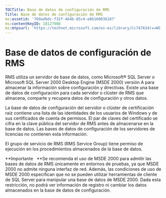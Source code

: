 ```yaml
---
TOCTitle: Base de datos de configuración de RMS
Title: Base de datos de configuración de RMS
ms:assetid: '769adbdc-f32f-464b-85c4-e8b160036187'
ms:contentKeyID: 18127908
ms:mtpsurl: 'https://technet.microsoft.com/es-es/library/Cc747634(v=WS.10)'
---
```


Base de datos de configuración de RMS
=====================================

RMS utiliza un servidor de base de datos, como Microsoft® SQL Server o Microsoft SQL Server 2000 Desktop Engine (MSDE 2000) versión A para almacenar la información sobre configuración y directivas. Existe una base de datos de configuración para cada servidor o clúster de RMS que almacena, comparte y recupera datos de configuración y otros datos.

La base de datos de configuración del servidor o clúster de certificación raíz contiene una lista de las identidades de los usuarios de Windows y de sus certificados de cuenta de permisos. El par de claves del certificado se cifra en la clave pública del servidor de RMS antes de almacenarse en la base de datos. Las bases de datos de configuración de los servidores de licencias no contienen esta información.

El grupo de servicio de RMS (RMS Service Group) tiene permiso de ejecución en los procedimientos almacenados de la base de datos.

**Importante   **Se recomienda el uso de MSDE 2000 para admitir las bases de datos de RMS únicamente en entornos de pruebas, ya que MSDE 2000 no admite ninguna interfaz de red. Además, las condiciones de uso de MSDE 2000 especifican que no se pueden utilizar herramientas de cliente de SQL Server para manipular una base de datos de MSDE 2000. Dada esta restricción, no podrá ver información de registro ni cambiar los datos almacenados en la base de datos de configuración.
